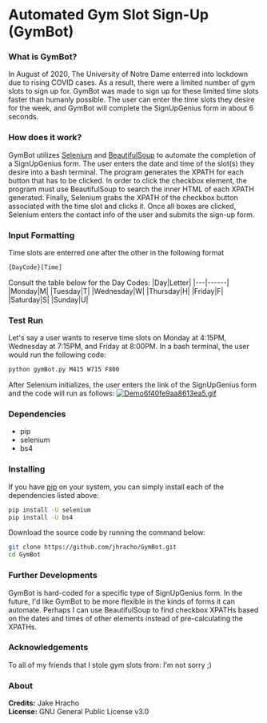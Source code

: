 # Automated Gym Slot Sign-Up (GymBot)

### What is GymBot?
In August of 2020, The University of Notre Dame enterred into lockdown due to rising COVID cases. As a result, there were a limited number of gym slots to sign up for. GymBot was made to sign up for these limited time slots faster than humanly possible. The user can enter the time slots they desire for the week, and GymBot will complete the SignUpGenius form in about 6 seconds.

### How does it work?
GymBot utilizes [Selenium](https://www.selenium.dev/) and [BeautifulSoup](https://www.crummy.com/software/BeautifulSoup/) to automate the completion of a SignUpGenius form. The user enters the date and time of the slot(s) they desire into a bash terminal. The program generates the XPATH for each button that has to be clicked. In order to click the checkbox element, the program must use BeautifulSoup to search the inner HTML of each XPATH generated. Finally, Selenium grabs the XPATH of the checkbox button associated with the time slot and clicks it. Once all boxes are clicked, Selenium enters the contact info of the user and submits the sign-up form.

### Input Formatting
Time slots are enterred one after the other in the following format
```bash
{DayCode}[Time]
```
Consult the table below for the Day Codes:
|Day|Letter|
|---|------|
|Monday|M|
|Tuesday|T|
|Wednesday|W|
|Thursday|H|
|Friday|F|
|Saturday|S|
|Sunday|U|

### Test Run
Let's say a user wants to reserve time slots on Monday at 4:15PM, Wednesday at 7:15PM, and Friday at 8:00PM. In a bash terminal, the user would run the following code:
```bash
python gymBot.py M415 W715 F800
```
After Selenium initializes, the user enters the link of the SignUpGenius form and the code will run as follows:
[![Demo6f40fe9aa8613ea5.gif](https://s8.gifyu.com/images/Demo6f40fe9aa8613ea5.gif)](https://gifyu.com/image/FHOi)

### Dependencies
- pip 
- selenium
- bs4

### Installing
If you have [pip](https://pip.pypa.io/en/stable/) on your system, you can simply install each of the dependencies listed above:
```bash
pip install -U selenium
pip install -U bs4
```
Download the source code by running the command below:
```bash
git clone https://github.com/jhracho/GymBot.git
cd GymBot
```
### Further Developments
GymBot is hard-coded for a specific type of SignUpGenius form. In the future, I'd like GymBot to be more flexible in the kinds of forms it can automate. Perhaps I can use BeautifulSoup to find checkbox XPATHs based on the dates and times of other elements instead of pre-calculating the XPATHs.

### Acknowledgements
To all of my friends that I stole gym slots from: I'm not sorry ;)

### About
**Credits:** Jake Hracho\
**License:** GNU General Public License v3.0
